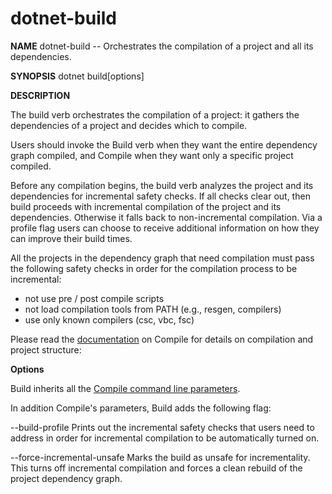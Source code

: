 dotnet-build
===========

**NAME** 
dotnet-build -- Orchestrates the compilation of a project and all its dependencies.

**SYNOPSIS**
dotnet build[options]

**DESCRIPTION**

The build verb orchestrates the compilation of a project: it gathers the dependencies of a project and decides which to compile. 

Users should invoke the Build verb when they want the entire dependency graph compiled, and Compile when they want only a specific project compiled.

Before any compilation begins, the build verb analyzes the project and its dependencies for incremental safety checks. If all checks clear out, then build proceeds with incremental compilation of the project and its dependencies. Otherwise it falls back to non-incremental compilation. Via a profile flag users can choose to receive additional information on how they can improve their build times.

All the projects in the dependency graph that need compilation must pass the following safety checks in order for the compilation process to be incremental:
- not use pre / post compile scripts
- not load compilation tools from PATH (e.g., resgen, compilers)
- use only known compilers (csc, vbc, fsc)

Please read the [documentation](https://github.com/dotnet/cli/blob/master/src/Microsoft.DotNet.Tools.Compiler/README.md) on Compile for details on compilation and project structure: 

**Options**

Build inherits all the [Compile command line parameters](https://github.com/dotnet/cli/blob/master/src/Microsoft.DotNet.Tools.Compiler/README.md).

In addition Compile's parameters, Build adds the following flag:

--build-profile
Prints out the incremental safety checks that users need to address in order for incremental compilation to be automatically turned on.

--force-incremental-unsafe
Marks the build as unsafe for incrementality. This turns off incremental compilation and forces a clean rebuild of the project dependency graph.
